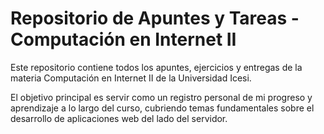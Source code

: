 # Repositorio de Apuntes y Tareas - Computación en Internet II 
Este repositorio contiene todos los apuntes, ejercicios y entregas de la materia Computación en Internet II de la Universidad Icesi.

El objetivo principal es servir como un registro personal de mi progreso y aprendizaje a lo largo del curso, cubriendo temas fundamentales sobre el desarrollo de aplicaciones web del lado del servidor.
